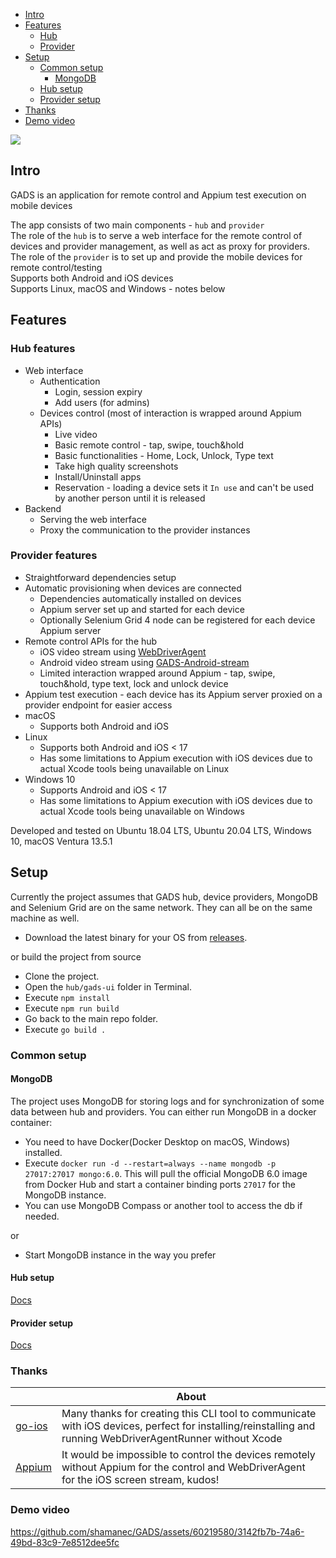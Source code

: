 - [Intro](#intro)  
- [Features](#features)  
  - [Hub](#hub-features)
  - [Provider](#provider-features)
- [Setup](#setup) 
  - [Common setup](#common-setup)
    - [MongoDB](#mongodb)
  - [Hub setup](./docs/hub.md)
  - [Provider setup](./docs/provider.md)
- [Thanks](#thanks)
- [Demo video](#thanks)

[![](https://dcbadge.vercel.app/api/server/5amWvknKQd)](https://discord.gg/5amWvknKQd)

## Intro
GADS is an application for remote control and Appium test execution on mobile devices  

The app consists of two main components  - `hub` and `provider`  
The role of the `hub` is to serve a web interface for the remote control of devices and provider management, as well as act as proxy for providers.  
The role of the `provider` is to set up and provide the mobile devices for remote control/testing  
Supports both Android and iOS devices  
Supports Linux, macOS and Windows - notes below

## Features
### Hub features
- Web interface
  - Authentication
    - Login, session expiry
    - Add users (for admins)
  - Devices control (most of interaction is wrapped around Appium APIs)
    - Live video
    - Basic remote control - tap, swipe, touch&hold
    - Basic functionalities - Home, Lock, Unlock, Type text
    - Take high quality screenshots
    - Install/Uninstall apps
    - Reservation - loading a device sets it `In use` and can't be used by another person until it is released
- Backend
  - Serving the web interface
  - Proxy the communication to the provider instances

### Provider features
- Straightforward dependencies setup
- Automatic provisioning when devices are connected
  - Dependencies automatically installed on devices 
  - Appium server set up and started for each device 
  - Optionally Selenium Grid 4 node can be registered for each device Appium server
- Remote control APIs for the hub
  - iOS video stream using [WebDriverAgent](https://github.com/appium/WebDriverAgent)
  - Android video stream using [GADS-Android-stream](https://github.com/shamanec/GADS-Android-stream)
  - Limited interaction wrapped around Appium - tap, swipe, touch&hold, type text, lock and unlock device
- Appium test execution - each device has its Appium server proxied on a provider endpoint for easier access
- macOS
  - Supports both Android and iOS
- Linux
  - Supports both Android and iOS < 17
  - Has some limitations to Appium execution with iOS devices due to actual Xcode tools being unavailable on Linux
- Windows 10
  - Supports Android and iOS < 17
  - Has some limitations to Appium execution with iOS devices due to actual Xcode tools being unavailable on Windows

Developed and tested on Ubuntu 18.04 LTS, Ubuntu 20.04 LTS, Windows 10, macOS Ventura 13.5.1

## Setup
Currently the project assumes that GADS hub, device providers, MongoDB and Selenium Grid are on the same network. They can all be on the same machine as well.
- Download the latest binary for your OS from [releases](https://github.com/shamanec/GADS/releases).

or build the project from source 
- Clone the project.
- Open the `hub/gads-ui` folder in Terminal.
- Execute `npm install`
- Execute `npm run build`
- Go back to the main repo folder.
- Execute `go build .`

### Common setup
#### MongoDB
The project uses MongoDB for storing logs and for synchronization of some data between hub and providers.
You can either run MongoDB in a docker container:  
- You need to have Docker(Docker Desktop on macOS, Windows) installed.
- Execute `docker run -d --restart=always --name mongodb -p 27017:27017 mongo:6.0`. This will pull the official MongoDB 6.0 image from Docker Hub and start a container binding ports `27017` for the MongoDB instance.
- You can use MongoDB Compass or another tool to access the db if needed.

or  
- Start MongoDB instance in the way you prefer

#### Hub setup
[Docs](./docs/hub.md)  

#### Provider setup
[Docs](./docs/provider.md)

### Thanks

| | About                                                                                                                                                              |
|---|--------------------------------------------------------------------------------------------------------------------------------------------------------------------| 
|[go-ios](https://github.com/danielpaulus/go-ios)| Many thanks for creating this CLI tool to communicate with iOS devices, perfect for installing/reinstalling and running WebDriverAgentRunner without Xcode |
|[Appium](https://github.com/appium)| It would be impossible to control the devices remotely without Appium for the control and WebDriverAgent for the iOS screen stream, kudos!                         |  

### Demo video  
https://github.com/shamanec/GADS/assets/60219580/3142fb7b-74a6-49bd-83c9-7e8512dee5fc



